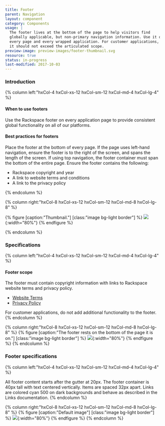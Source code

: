 ```yaml
---
title: Footer
parent: Navigation
layout: component
category: Components
usage: |
  The footer lives at the bottom of the page to help visitors find
  globally applicable, but non-primary navigation information. Use it on
  every page and every wrapped application. For customer applications,
  it should not exceed the articulated scope.
preview-image: preview-images/footer-thumbnail.svg
resource: true
status: in-progress
last-modified: 2017-10-03
---
```


### Introduction

<div class="hxRow">

{% column left:"hxCol-4 hxCol-xs-12 hxCol-sm-12 hxCol-md-4 hxCol-lg-4" %}

#### When to use footers

Use the Rackspace footer on every application page to provide consistent
global functionality on all of our platforms.

#### Best practices for footers

Place the footer at the bottom of every page. If the page uses left-hand
navigation, ensure the footer is to the right of the screen, and spans the
length of the screen. If using top navigation, the footer container must span
the bottom of the entire page. Ensure the footer contains the following:

* Rackspace copyright and year
* A link to website terms and conditions
* A link to the privacy policy

{% endcolumn %}

{% column right:"hxCol-8 hxCol-xs-12 hxCol-sm-12 hxCol-md-8 hxCol-lg-8" %}

{% figure [caption:"Thumbnail."] [class:"image bg-light border"] %}
  ![]({{site.url}}/assets/images/components/content-areas/footer/footer-thumbnail.svg){:width="80%"}
{% endfigure %}

{% endcolumn %}
</div>

### Specifications
<div class="hxRow">
{% column left:"hxCol-4 hxCol-xs-12 hxCol-sm-12 hxCol-md-4 hxCol-lg-4" %}

#### Footer scope

The footer must contain copyright information with links to Rackspace
website terms and privacy policy.

* <a href="https://www.rackspace.com/information/legal/websiteterms" target="_blank">Website Terms</a> 
* <a href="https://www.rackspace.com/information/legal/privacystatement" target="_blank">Privacy Policy</a>

For customer applications, do not add additional functionality to the footer.
{% endcolumn %}

{% column right:"hxCol-8 hxCol-xs-12 hxCol-sm-12 hxCol-md-8 hxCol-lg-8" %}
{% figure [caption:"The footer rests on the bottom of the page it is on."] [class:"image bg-light border"] %}
  ![]({{site.url}}/assets/images/components/content-areas/footer/footer-scope.svg){:width="80%"}
{% endfigure %}
{% endcolumn %}
</div>

### Footer specifications
<div class="hxRow">
{% column left:"hxCol-4 hxCol-xs-12 hxCol-sm-12 hxCol-md-4 hxCol-lg-4" %}

All footer content starts after the gutter at 20px. The footer container is
40px tall with text centered vertically. Items are spaced 32px apart.
Links are colored cyan 500 on dark backgrounds and behave as described in
the Links documentation.
{% endcolumn %}

{% column right:"hxCol-8 hxCol-xs-12 hxCol-sm-12 hxCol-md-8 hxCol-lg-8" %}
{% figure [caption:"Default image"] [class:"image bg-light border"] %}
 ![]({{site.url}}/assets/images/components/content-areas/footer/footer-specs.svg){:width="80%"}
{% endfigure %}
{% endcolumn %}
</div>
